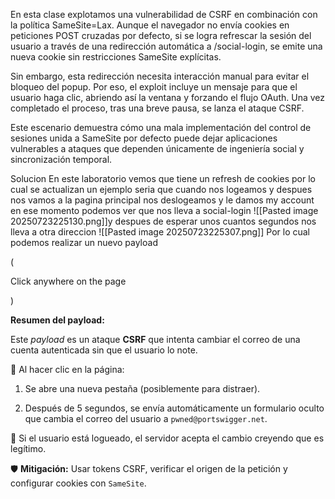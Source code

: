 En esta clase explotamos una vulnerabilidad de CSRF en combinación con la política SameSite=Lax. Aunque el navegador no envía cookies en peticiones POST cruzadas por defecto, si se logra refrescar la sesión del usuario a través de una redirección automática a /social-login, se emite una nueva cookie sin restricciones SameSite explícitas.

Sin embargo, esta redirección necesita interacción manual para evitar el bloqueo del popup. Por eso, el exploit incluye un mensaje para que el usuario haga clic, abriendo así la ventana y forzando el flujo OAuth. Una vez completado el proceso, tras una breve pausa, se lanza el ataque CSRF.

Este escenario demuestra cómo una mala implementación del control de sesiones unida a SameSite por defecto puede dejar aplicaciones vulnerables a ataques que dependen únicamente de ingeniería social y sincronización temporal.

Solucion
En este laboratorio vemos que tiene un refresh de cookies por lo cual se actualizan
un ejemplo seria que cuando nos logeamos y despues nos vamos a la pagina principal nos deslogeamos  y le damos my account en ese momento podemos ver que nos lleva a social-login
![[Pasted image 20250723225130.png]]y despues de esperar unos cuantos segundos nos lleva a otra direccion
![[Pasted image 20250723225307.png]]
Por lo cual podemos realizar un nuevo payload

(
<form method="POST" action="https://0a39008703f53aeaa37bee4e008d005b.web-security-academy.net/my-account/change-email">
    <input type="hidden" name="email" value="pwned@portswigger.net">
</form>
<p>Click anywhere on the page</p>
<script>
    window.onclick = () => {
        window.open('https://0a39008703f53aeaa37bee4e008d005b.web-security-academy.net/social-login');
        setTimeout(changeEmail, 5000);
    }

    function changeEmail() {
        document.forms[0].submit();
    }
</script>
)

**Resumen del payload:**

Este _payload_ es un ataque **CSRF** que intenta cambiar el correo de una cuenta autenticada sin que el usuario lo note.

🔹 Al hacer clic en la página:

1. Se abre una nueva pestaña (posiblemente para distraer).
    
2. Después de 5 segundos, se envía automáticamente un formulario oculto que cambia el correo del usuario a `pwned@portswigger.net`.
    

🔹 Si el usuario está logueado, el servidor acepta el cambio creyendo que es legítimo.

🛡️ **Mitigación:** Usar tokens CSRF, verificar el origen de la petición y configurar cookies con `SameSite`.